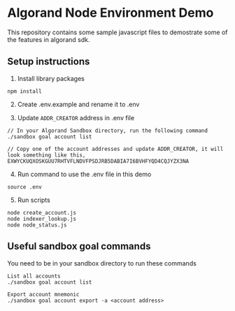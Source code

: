# Algorand Node Environment Demo
This repository contains some sample javascript files to demostrate some of the features in algorand sdk.

## Setup instructions
1. Install library packages
```
npm install
```

2. Create .env.example and rename it to .env
   
3. Update `ADDR_CREATOR` address in .env file
```
// In your Algorand Sandbox directory, run the following command
./sandbox goal account list

// Copy one of the account addresses and update ADDR_CREATOR, it will look something like this, EXWYCKUQXOSKGUU7RHTVFLNDVFPSDJRB5DABIA7I6BVHFYQD4CQJYZX3NA
```

4. Run command to use the .env file in this demo
```
source .env
```

5. Run scripts
```
node create_account.js
node indexer_lookup.js
node node_status.js
```

## Useful sandbox goal commands
You need to be in your sandbox directory to run these commands
```
List all accounts 
./sandbox goal account list

Export account mnemonic
./sandbox goal account export -a <account address>
```
